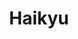---
layout: lecteur.njk
tags : haikyu

title : Haikyu
episode : 08
saison : 4
iframe : https://dood.so/e/lqag349mi3ye
cc :  VostFr
    
---